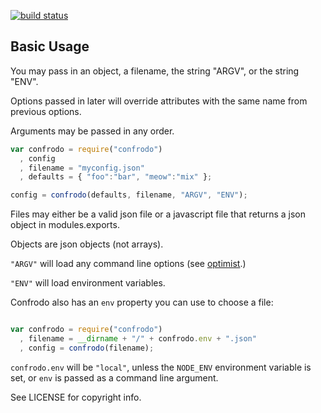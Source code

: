 [![build status](https://secure.travis-ci.org/ifit/confrodo.png)](http://travis-ci.org/ifit/confrodo)

## Basic Usage

You may pass in an object, a filename,
the string "ARGV", or the string "ENV".

Options passed in later will override attributes
with the same name from previous options.

Arguments may be passed in any order.

```javascript
var confrodo = require("confrodo")
  , config
  , filename = "myconfig.json"
  , defaults = { "foo":"bar", "meow":"mix" };

config = confrodo(defaults, filename, "ARGV", "ENV");
```

Files may either be a valid json file or a javascript
file that returns a json object in modules.exports.

Objects are json objects (not arrays).

`"ARGV"` will load any command line options (see [optimist](https://github.com/substack/node-optimist).)

`"ENV"` will load environment variables.

Confrodo also has an `env` property you can use to choose a file:

```javascript

var confrodo = require("confrodo")
  , filename = __dirname + "/" + confrodo.env + ".json"
  , config = confrodo(filename);

```

`confrodo.env` will be `"local"`, unless the `NODE_ENV`
environment variable is set, or `env` is passed as a command
line argument.

See LICENSE for copyright info.
